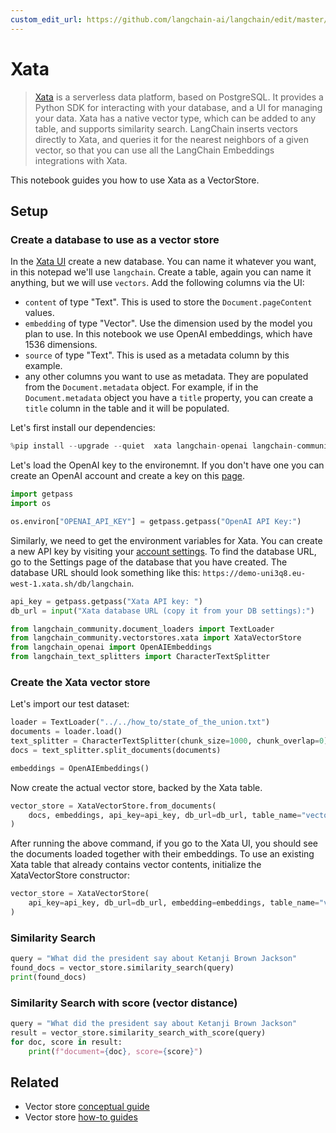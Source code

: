 ```yaml
---
custom_edit_url: https://github.com/langchain-ai/langchain/edit/master/docs/docs/integrations/vectorstores/xata.ipynb
---
```

# Xata

> [Xata](https://xata.io) is a serverless data platform, based on PostgreSQL. It provides a Python SDK for interacting with your database, and a UI for managing your data.
> Xata has a native vector type, which can be added to any table, and supports similarity search. LangChain inserts vectors directly to Xata, and queries it for the nearest neighbors of a given vector, so that you can use all the LangChain Embeddings integrations with Xata.

This notebook guides you how to use Xata as a VectorStore.

## Setup

### Create a database to use as a vector store

In the [Xata UI](https://app.xata.io) create a new database. You can name it whatever you want, in this notepad we'll use `langchain`.
Create a table, again you can name it anything, but we will use `vectors`. Add the following columns via the UI:

* `content` of type "Text". This is used to store the `Document.pageContent` values.
* `embedding` of type "Vector". Use the dimension used by the model you plan to use. In this notebook we use OpenAI embeddings, which have 1536 dimensions.
* `source` of type "Text". This is used as a metadata column by this example.
* any other columns you want to use as metadata. They are populated from the `Document.metadata` object. For example, if in the `Document.metadata` object you have a `title` property, you can create a `title` column in the table and it will be populated.


Let's first install our dependencies:


```python
%pip install --upgrade --quiet  xata langchain-openai langchain-community tiktoken langchain
```

Let's load the OpenAI key to the environemnt. If you don't have one you can create an OpenAI account and create a key on this [page](https://platform.openai.com/account/api-keys).


```python
import getpass
import os

os.environ["OPENAI_API_KEY"] = getpass.getpass("OpenAI API Key:")
```

Similarly, we need to get the environment variables for Xata. You can create a new API key by visiting your [account settings](https://app.xata.io/settings). To find the database URL, go to the Settings page of the database that you have created. The database URL should look something like this: `https://demo-uni3q8.eu-west-1.xata.sh/db/langchain`.


```python
api_key = getpass.getpass("Xata API key: ")
db_url = input("Xata database URL (copy it from your DB settings):")
```


```python
from langchain_community.document_loaders import TextLoader
from langchain_community.vectorstores.xata import XataVectorStore
from langchain_openai import OpenAIEmbeddings
from langchain_text_splitters import CharacterTextSplitter
```

### Create the Xata vector store
Let's import our test dataset:


```python
loader = TextLoader("../../how_to/state_of_the_union.txt")
documents = loader.load()
text_splitter = CharacterTextSplitter(chunk_size=1000, chunk_overlap=0)
docs = text_splitter.split_documents(documents)

embeddings = OpenAIEmbeddings()
```

Now create the actual vector store, backed by the Xata table.


```python
vector_store = XataVectorStore.from_documents(
    docs, embeddings, api_key=api_key, db_url=db_url, table_name="vectors"
)
```

After running the above command, if you go to the Xata UI, you should see the documents loaded together with their embeddings.
To use an existing Xata table that already contains vector contents, initialize the XataVectorStore constructor:


```python
vector_store = XataVectorStore(
    api_key=api_key, db_url=db_url, embedding=embeddings, table_name="vectors"
)
```

### Similarity Search


```python
query = "What did the president say about Ketanji Brown Jackson"
found_docs = vector_store.similarity_search(query)
print(found_docs)
```

### Similarity Search with score (vector distance)


```python
query = "What did the president say about Ketanji Brown Jackson"
result = vector_store.similarity_search_with_score(query)
for doc, score in result:
    print(f"document={doc}, score={score}")
```


## Related

- Vector store [conceptual guide](/docs/concepts/#vector-stores)
- Vector store [how-to guides](/docs/how_to/#vector-stores)
